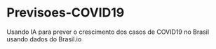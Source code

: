 # Previsoes-COVID19
Usando IA para prever o crescimento dos casos de COVID19 no Brasil usando dados do Brasil.io
